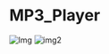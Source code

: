 # MP3_Player
![Img](https://xatimg.com/image/2cNHdjRBkX1t.png)
![img2](https://xatimg.com/image/WJ57kHjT5Atw.png)

